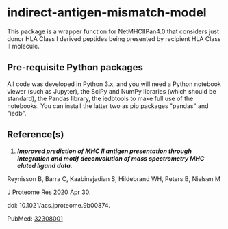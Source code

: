 # indirect-antigen-mismatch-model

This package is a wrapper function for NetMHCIIPan4.0 that considers just donor HLA Class I derived peptides being presented by recipient HLA Class II molecule.

## Pre-requisite Python packages

All code was developed in Python 3.x, and you will need a Python notebook viewer (such as Jupyter), the SciPy and NumPy libraries (which should be standard), the Pandas library, the iedbtools to make full use of the notebooks. You can install the latter two as pip packages "pandas" and "iedb".

## Reference(s)

1. ***Improved prediction of MHC II antigen presentation through integration and motif deconvolution of mass spectrometry MHC eluted ligand data.***

Reynisson B, Barra C, Kaabinejadian S, Hildebrand WH, Peters B, Nielsen M

J Proteome Res 2020 Apr 30.

doi: 10.1021/acs.jproteome.9b00874.

PubMed: [32308001](https://services.healthtech.dtu.dk/service.php?NetMHCIIpan-4.0)
